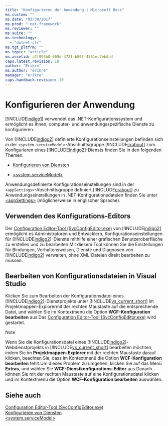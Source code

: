 ```yaml
---
title: "Konfigurieren der Anwendung | Microsoft Docs"
ms.custom: ""
ms.date: "03/30/2017"
ms.prod: ".net-framework"
ms.reviewer: ""
ms.suite: ""
ms.technology: 
  - "dotnet-clr"
ms.tgt_pltfrm: ""
ms.topic: "article"
ms.assetid: a2f995b0-669d-4721-b00f-4561ec7eb6a4
caps.latest.revision: 10
author: "Erikre"
ms.author: "erikre"
manager: "erikre"
caps.handback.revision: 10
---
```

# Konfigurieren der Anwendung
[!INCLUDE[indigo1](../../../../includes/indigo1-md.md)] verwendet das .NET\-Konfigurationssystem und ermöglicht es Ihnen, computer\- und anwendungsspezifische Dienste zu konfigurieren.  
  
 Von [!INCLUDE[indigo2](../../../../includes/indigo2-md.md)] definierte Konfigurationseinstellungen befinden sich in der `<system.serviceModel>`\-Abschnittsgruppe.[!INCLUDE[crabout](../../../../includes/crabout-md.md)] zum Konfigurieren eines [!INCLUDE[indigo2](../../../../includes/indigo2-md.md)]\-Diensts finden Sie in den folgenden Themen:  
  
-   [Konfigurieren von Diensten](../../../../docs/framework/wcf/configuring-services.md)  
  
-   [\<system.serviceModel\>](../../../../docs/framework/configure-apps/file-schema/wcf/system-servicemodel.md)  
  
 Anwendungsdefinierte Konfigurationseinstellungen sind in der `<appSettings>`\-Abschnittsgruppe definiert.[!INCLUDE[crabout](../../../../includes/crabout-md.md)] zu Anwendungseinstellungen in .NET\-Konfigurationsdateien finden Sie unter [\<appSettings\>](http://go.microsoft.com/fwlink/?LinkId=95159) \(möglicherweise in englischer Sprache\).  
  
## Verwenden des Konfigurations\-Editors  
 Der [Configuration Editor\-Tool \(SvcConfigEditor.exe\)](../../../../docs/framework/wcf/configuration-editor-tool-svcconfigeditor-exe.md) von [!INCLUDE[indigo2](../../../../includes/indigo2-md.md)] ermöglicht es Administratoren und Entwicklern, Konfigurationseinstellungen für [!INCLUDE[indigo2](../../../../includes/indigo2-md.md)]\-Dienste mithilfe einer grafischen Benutzeroberfläche zu erstellen und zu bearbeiten.Mit diesem Tool können Sie die Einstellungen für Bindungen, Verhaltensweisen, Dienste und Diagnosen von [!INCLUDE[indigo2](../../../../includes/indigo2-md.md)] verwalten, ohne XML\-Dateien direkt bearbeiten zu müssen.  
  
## Bearbeiten von Konfigurationsdateien in Visual Studio  
 Klicken Sie zum Bearbeiten der Konfigurationsdatei eines [!INCLUDE[indigo2](../../../../includes/indigo2-md.md)]\-Dienstprojekts unter [!INCLUDE[vs_current_short](../../../../includes/vs-current-short-md.md)] im Projektmappen\-Explorermit der rechten Maustaste auf die entsprechende Datei, und wählen Sie im Kontextmenü die Option **WCF\-Konfiguration bearbeiten** aus.Das [Configuration Editor\-Tool \(SvcConfigEditor.exe\)](../../../../docs/framework/wcf/configuration-editor-tool-svcconfigeditor-exe.md) wird gestartet.  
  
> [!NOTE]
>  Wenn Sie die Konfigurationsdatei eines [!INCLUDE[indigo2](../../../../includes/indigo2-md.md)]\-Webdienstprojekts in [!INCLUDE[vs_current_short](../../../../includes/vs-current-short-md.md)] bearbeiten möchten, indem Sie im **Projektmappen\-Explorer** mit der rechten Maustaste darauf klicken, beachten Sie, dass im Kontextmenü die Option **WCF\-Konfiguration bearbeiten** fehlt.Um dieses Problem zu umgehen, klicken Sie auf das Menü **Extras**, und wählen Sie **WCF\-Dienstkonfigurations\-Editor** aus.Danach können Sie mit der rechten Maustaste auf eine Konfigurationsdatei klicken und im Kontextmenü die Option **WCF\-Konfiguration bearbeiten** auswählen.  
  
## Siehe auch  
 [Configuration Editor\-Tool \(SvcConfigEditor.exe\)](../../../../docs/framework/wcf/configuration-editor-tool-svcconfigeditor-exe.md)   
 [Konfigurieren von Diensten](../../../../docs/framework/wcf/configuring-services.md)   
 [\<system.serviceModel\>](../../../../docs/framework/configure-apps/file-schema/wcf/system-servicemodel.md)